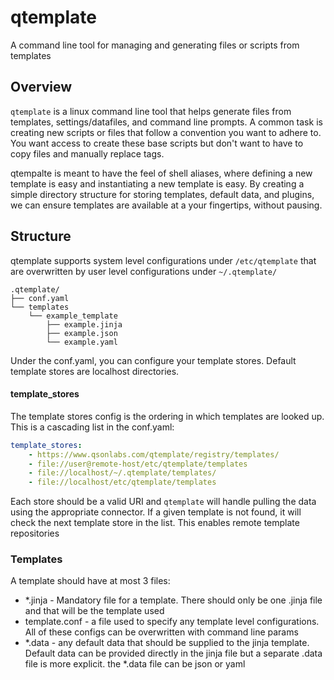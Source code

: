 # qtemplate
A command line tool for managing and generating files or scripts from templates

## Overview

`qtemplate` is a linux command line tool that helps generate files from templates, settings/datafiles, and command line prompts. A common task is creating new scripts or files that follow a convention you want to adhere to. You want access to create these base scripts but don't want to have to copy files and manually replace tags.

qtempalte is meant to have the feel of shell aliases, where defining a new template is easy and instantiating a new template is easy. By creating a simple directory structure for storing templates, default data, and plugins, we can ensure templates are available at a your fingertips, without pausing.

## Structure

qtemplate supports system level configurations under `/etc/qtemplate` that are overwritten by user level configurations under `~/.qtemplate/`

```
.qtemplate/
├── conf.yaml
└── templates
    └── example_template
        ├── example.jinja
        ├── example.json
        └── example.yaml
```

Under the conf.yaml, you can configure your template stores. Default template stores are localhost directories. 

#### template_stores

The template stores config is the ordering in which templates are looked up. This is a cascading list in the conf.yaml:

```yaml
template_stores:
    - https://www.qsonlabs.com/qtemplate/registry/templates/
    - file://user@remote-host/etc/qtemplate/templates
    - file://localhost/~/.qtemplate/templates/
    - file://localhost/etc/qtemplate/templates
```

Each store should be a valid URI and `qtemplate` will handle pulling the data using the appropriate connector. If a given template is not found, it will check the next template store in the list. This enables remote template repositories

### Templates

A template should have at most 3 files:

- *.jinja - Mandatory file for a template. There should only be one .jinja file and that will be the template used
- template.conf - a file used to specify any template level configurations. All of these configs can be overwritten with command line params
- *.data  - any default data that should be supplied to the jinja template. Default data can be provided directly in the jinja file but a separate .data file is more explicit. the *.data file can be json or yaml


